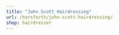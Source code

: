 ```yaml
---
title: "John Scott Hairdressing"
url: /horsforth/john-scott-hairdressing/
shop: hairdresser
---
```

